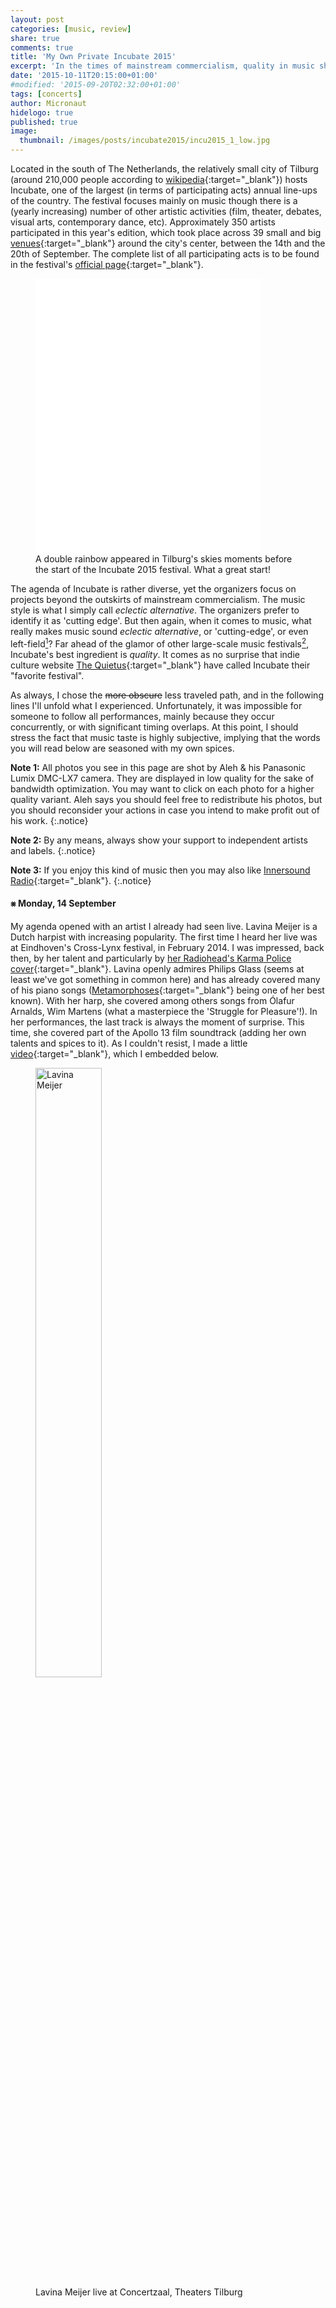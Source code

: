 ```yaml
---
layout: post
categories: [music, review]
share: true
comments: true
title: 'My Own Private Incubate 2015'
excerpt: 'In the times of mainstream commercialism, quality in music should be protected, supported, and promoted.'
date: '2015-10-11T20:15:00+01:00'
#modified: '2015-09-20T02:32:00+01:00'
tags: [concerts]
author: Micronaut
hidelogo: true
published: true
image:
  thumbnail: /images/posts/incubate2015/incu2015_1_low.jpg
---
```

Located in the south of The Netherlands, the relatively small city of Tilburg (around 210,000 people according to [wikipedia](https://en.wikipedia.org/wiki/Tilburg){:target="_blank"}) hosts Incubate, one of the largest (in terms of participating acts) annual line-ups of the country. The festival focuses mainly on music though there is a (yearly increasing) number of other artistic activities (film, theater, debates, visual arts, contemporary dance, etc). Approximately 350 artists participated in this year's edition, which took place across 39 small and big [venues](http://incubate.org/2015/venues){:target="_blank"} around the city's center, between the 14th and the 20th of September. The complete list of all participating acts is to be found in the festival's [official page](http://incubate.org/2015/line-up){:target="_blank"}. 

<figure class="center">
	<iframe width="360" height="440" src='//instagram.com/p/7oAOG6tbzB/embed/' frameborder='0' scrolling='no' allowtransparency='true'>&nbsp;</iframe>
	<figcaption>A double rainbow appeared in Tilburg's skies moments before the start of the Incubate 2015 festival. What a great start!</figcaption>
</figure>

The agenda of Incubate is rather diverse, yet the organizers focus on projects beyond the outskirts of mainstream commercialism. The music style is what I simply call _eclectic alternative_. The organizers prefer to identify it as 'cutting edge'. But then again, when it comes to music, what really makes music sound _eclectic alternative_, or 'cutting-edge', or even left-field[^1]? Far ahead of the glamor of other large-scale music festivals[^2], Incubate's best ingredient is _quality_.  It comes as no surprise that indie culture website [The Quietus](http://thequietus.com/){:target="_blank"} have called Incubate their "favorite festival".

As always, I chose the <s>more obscure</s> less traveled path, and in the following lines I'll unfold what I experienced. Unfortunately, it was impossible for someone to follow all performances, mainly because they occur concurrently, or with significant timing overlaps. At this point, I should stress the fact that music taste is highly subjective, implying that the words you will read below are seasoned with my own spices.

**Note 1:** All photos you see in this page are shot by Aleh & his Panasonic Lumix DMC-LX7 camera. They are displayed in low quality for the sake of bandwidth optimization. You may want to click on each photo for a  higher quality variant. Aleh says you should feel free to redistribute his photos, but you should reconsider your actions in case you intend to make profit out of his work.
{:.notice}

**Note 2:** By any means, always show your support to independent artists and labels.
{:.notice}

**Note 3:** If you enjoy this kind of music then you may also like [Innersound Radio](http://innersound-radio.com/){:target="_blank"}.
{:.notice}

#### &#10803; Monday, 14 September

My agenda opened with an artist I already had seen live. Lavina Meijer is a Dutch harpist with increasing popularity. The first time I heard her live was at Eindhoven's Cross-Lynx festival, in February 2014. I was impressed, back then, by her talent and particularly by [her Radiohead's Karma Police cover](https://www.youtube.com/watch?v=vzBds8f3TXE){:target="_blank"}. Lavina openly admires Philips Glass (seems at least we've got something in common here) and has already covered many of his piano songs ([Metamorphoses](https://www.youtube.com/watch?v=LP66T4UBHHQ){:target="_blank"} being one of her best known). With her harp, she covered among others songs from Ólafur Arnalds, Wim Martens (what a masterpiece the 'Struggle for Pleasure'!). In her performances, the last track is always the moment of surprise. This time, she covered part of the Apollo 13 film soundtrack (adding her own talents and spices to it). As I couldn't resist, I made a little [video](https://www.youtube.com/watch?v=0b5iB-7gGhM){:target="_blank"}, which I embedded below.

<div class="invisible">
<figure>
    <a href="{{ site.external_data_url }}/images/posts/incubate2015/incu2015_1.jpg"><img width="50%" height="50%" src="{{ site.external_data_url }}/images/posts/incubate2015/incu2015_1_low.jpg" alt="Lavina Meijer" class="center"/></a>
	<figcaption>Lavina Meijer live at Concertzaal, Theaters Tilburg</figcaption>
</figure>
<figure class="center">
	<iframe width="70%" height="320" src="about:blank" data-src="https://www.youtube.com/embed/x3Lodp200Zo" frameborder="0" allowfullscreen>&nbsp;</iframe>
    <figcaption>Lavinia Meijer covers Apollo13 soundtrack at Incubate 2015. Enjoy the ride!</figcaption>	
</figure>
</div>

Not only 'Kiss the Anus of a Black Cat' (KTAOABC) is a band's name, but actually it is [one of my favorites](https://www.youtube.com/watch?v=42TdycR0zMw){:target="_blank"}. They are Belgian people, thus nice people. I knew them as a dark-fork, dark-rock band. Lately, the attempt to preserve their dark rock character while replacing the folk elements with more electro, post-punk and darkwave sounds, industrial synths and a lot more drums. Anyhow, the band is not Stef Heeren's solo project any longer but a full band. In Incubate 2015 they performed mostly their last album ('Weltuutergangsstimmung', 2012); I guess the title translated sounds something like _gloom and doom_. 

<div class="invisible">
<figure class="half">
	<a href="{{ site.external_data_url }}/images/posts/incubate2015/incu2015_2.jpg"><img src="about:blank" data-src="{{ site.external_data_url }}/images/posts/incubate2015/incu2015_2_low.jpg" alt="KTAOABC 1" /></a>
	<a href="{{ site.external_data_url }}/images/posts/incubate2015/incu2015_3.jpg"><img src="about:blank" data-src="{{ site.external_data_url }}/images/posts/incubate2015/incu2015_3_low.jpg" alt="KTAOABC 2" /></a>
	<figcaption>KTAOABC live at Midi, Tilburg</figcaption>
</figure>

<iframe class="invisible" width="100%" height="166" scrolling="no" frameborder="no" src="about:blank" data-src="https://w.soundcloud.com/player/?url=https%3A//api.soundcloud.com/tracks/29269444&amp;color=ff5500&amp;auto_play=false&amp;hide_related=false&amp;show_comments=true&amp;show_user=true&amp;show_reposts=false">&nbsp;</iframe>
</div>

Mark Kozelek is f*cking Mark Kozelek, as he called himself during his show, and I bet there's nobody to argue about the fact. He performed solo, he was simple, honest, and in very good shape (at least acoustically) and there is nothing more to be mentioned. I honestly feel [lucky](https://www.youtube.com/watch?v=Nnv2y9cY2eE){:target="_blank"} to have seen him live, even from a distance...

<div class="invisible">
<figure class="half">
	<a href="{{ site.external_data_url }}/images/posts/incubate2015/incu2015_4.jpg"><img src="about:blank" data-src="{{ site.external_data_url }}/images/posts/incubate2015/incu2015_4_low.jpg" alt="Mark Kozelek 1" /></a>
	<a href="{{ site.external_data_url }}/images/posts/incubate2015/incu2015_5.jpg"><img src="about:blank" data-src="{{ site.external_data_url }}/images/posts/incubate2015/incu2015_5_low.jpg" alt="Mark Kozelek 2" /></a>
	<figcaption>Mark Kozelek live at Concertzaal, Theaters Tilburg</figcaption>
</figure>
</div>

<iframe class="invisible center" width="95%" height="320" src="about:blank" data-src="https://www.youtube.com/embed/r51TFERlIMc" frameborder="0" allowfullscreen>&nbsp;</iframe>


The Soft Moon is a relatively new post-punk band from the US. I'd heard their work before, but since I don't follow this music genre, I'd never paid enough attention to them. Of course, as pretty much always, it is enough to attend a first live performance in order to change one's mind. They performed (no news here) most songs of their third and last album ('Deeper', 2015), yet honestly I've no clue how much and which of their older releases. Their energy and dynamics both are clearly captured in the photos. 

According to legend, people who started listening to folk music first, at a certain moment they turn into rock/punk music and vice versa. I started listening to rock, moved to folk and seems I'm becoming a punk. I hope in the end I'll be left with some hair to paint.

<div class="invisible">
<figure class="third">
	<a href="{{ site.external_data_url }}/images/posts/incubate2015/incu2015_6.jpg"><img src="about:blank" data-src="{{ site.external_data_url }}/images/posts/incubate2015/incu2015_6_low.jpg" alt="The Soft Moon 1" /></a>
	<a href="{{ site.external_data_url }}/images/posts/incubate2015/incu2015_7.jpg"><img src="about:blank" data-src="{{ site.external_data_url }}/images/posts/incubate2015/incu2015_7_low.jpg" alt="The Soft Moon 2" /></a>
	<a href="{{ site.external_data_url }}/images/posts/incubate2015/incu2015_8.jpg"><img src="about:blank" data-src="{{ site.external_data_url }}/images/posts/incubate2015/incu2015_8_low.jpg" alt="The Soft Moon 3" /></a>
	<figcaption>The Soft Moon live at Midi, Tilburg</figcaption>
</figure>
</div>

<iframe class="invisible center" width="70%" height="320" src="about:blank" data-src="https://www.youtube.com/embed/iigmNuZRlqU" frameborder="0" allowfullscreen>&nbsp;</iframe>

Among others, French are good in shoegaze & post-rock bands, and one of their best representatives is Alcest. Their album ('Shelter', 2014) remain eminent in my own shoegaze hall-of-fame. The performance took place in Dudok, an old chapel that nowadays serves as concert & wedding venue. Dudok is ideal for shoegazing, in which actually Ι got engaged. I spent some time, indeed, staring at those boots without laces... Alas, I had to leave the venue halfway (to catch last trains and all), so I can't have a reliable opinion on the entire performance. The sound was superb, though, as beseems to a superb band.

<div class="invisible">
<figure class="half">
	<a href="{{ site.external_data_url }}/images/posts/incubate2015/incu2015_9.jpg"><img src="about:blank" data-src="{{ site.external_data_url }}/images/posts/incubate2015/incu2015_9_low.jpg" alt="Alcest 1" /></a>
	<a href="{{ site.external_data_url }}/images/posts/incubate2015/incu2015_10.jpg"><img src="about:blank" data-src="{{ site.external_data_url }}/images/posts/incubate2015/incu2015_10_low.jpg" alt="Alcest 2" /></a>
	<figcaption>Alcest live at Dudok, Tilburg</figcaption>
</figure>
</div>

<iframe class="invisible center" width="70%" height="320" src="about:blank" data-src="https://www.youtube.com/embed/rqYCbyjvmQQ" frameborder="0" allowfullscreen>&nbsp;</iframe>

#### &#10803; Friday, 18 September

When one listens to a [song like this](https://www.youtube.com/watch?v=DeMmpfZhNoc){:target="_blank"}, one expects an indie, krautrock band. It is hard to accept the fact that all those sounds come from machines and instruments controlled by a single person! British artist William Doyle is the one and only member of 'East India Youth'. Maybe he is [looking for someone](https://www.youtube.com/watch?v=1wL_JE_ksh8){:target="_blank"} in his song, but certainly he does not need anyone for his band. He satisfied both himself and his audience all alone. Actually you can enjoy him in action, performing 'Turn Away' (live on KEXP) right below.

<div class="invisible">
<figure class="half">
	<a href="{{ site.external_data_url }}/images/posts/incubate2015/incu2015_11.jpg"><img src="about:blank" data-src="{{ site.external_data_url }}/images/posts/incubate2015/incu2015_11_low.jpg" alt="East India Youth 1" /></a>
	<a href="{{ site.external_data_url }}/images/posts/incubate2015/incu2015_12.jpg"><img src="about:blank" data-src="{{ site.external_data_url }}/images/posts/incubate2015/incu2015_12_low.jpg" alt="East India Youth 2" /></a>
	<figcaption>East India Youth live at Midi, Tilburg</figcaption>
</figure>
</div>

<iframe class="invisible center" width="70%" height="320" src="about:blank" data-src="https://www.youtube.com/embed/HdhbZ88UjD8" frameborder="0" allowfullscreen>&nbsp;</iframe>

Husky is an indie-folk band from Australia, and as I always have been saying, there might be something in the waters of Australia which renders people into great folk songwriters. The band's frontman Husky Gawenda wrote the songs for his band while walking around his neighborhood and sitting at local coffee shops. Among other stories, he confessed that his song 'Hunter' (see below), is a product of his recurrent nightmares related to a certain girl!

<div class="invisible">
<figure  class="center">
    <a href="{{ site.external_data_url }}/images/posts/incubate2015/incu2015_13.jpg"><img src="about:blank" data-src="{{ site.external_data_url }}/images/posts/incubate2015/incu2015_13_low.jpg" alt="Husky"/></a>
	<figcaption>Husky live at Muzentuin, Tilburg</figcaption>
</figure>
</div>

<iframe class="invisible center" width="70%" height="320" src="about:blank" data-src="https://www.youtube.com/embed/67bjmpLHQAw" frameborder="0" allowfullscreen>&nbsp;</iframe>

I would never have known House of Wolves, if I didn't follow certain people on-line (this time credits go to Alevizon [for this video](https://www.youtube.com/watch?v=3WfCt2x_Ff8){:target="_blank"}). I was severely attracted to their first album ('Fold in the Wind', 2013), especially the tracks "50's" & "Ageless". The name of this Californian band comes actually from the singer's Spanish last name (Rey Villalobos). In Incubate 2015 they performed without trumpets and pianos, which rendered their sound even more delicate than it is already. Despite the fact that I missed both instruments, a sweet melody was flowing in the air. You may want to check below their live performance of "50's".

<div class="invisible">
<figure class="half">
	<a href="{{ site.external_data_url }}/images/posts/incubate2015/incu2015_14.jpg"><img src="about:blank" data-src="{{ site.external_data_url }}/images/posts/incubate2015/incu2015_14_low.jpg" alt="House of Wolves 1" /></a>
	<a href="{{ site.external_data_url }}/images/posts/incubate2015/incu2015_15.jpg"><img src="about:blank" data-src="{{ site.external_data_url }}/images/posts/incubate2015/incu2015_15_low.jpg" alt="House of Wolves 2" /></a>
	<figcaption>House of Wolves live at Factorium, Tilburg</figcaption>
</figure>
</div>

<figure class="center"> 
	<iframe class="invisible" width="70%" height="320" src="about:blank" data-src="https://www.youtube.com/embed/TCLtFrN7_kM" frameborder="0" allowfullscreen>&nbsp;</iframe>
	<figcaption>House of Wolves performing "50's" at Incubate 2015, this time without pianos & trumpets. Check <a href="http://www.youtube.com/watch?v=cKfjHYD9_D0" target="_blank">here</a> for the studio version.</figcaption>
</figure>


TORRES (aka Mackenzie Scott) is only 24 years old. I was expecting a timid 'brunette' girl, or something close to that. Well, nothing like that, at least in the appearances. My expectations matched the facts, though, when it came to sound. I know her since her first album [('TORRES', 2013)](https://www.youtube.com/watch?v=qa1cbq1Gqps){:target="_blank"} which I really enjoy. TORRES knows well how to balance between darkness and light, between sadness and joy, and I believe this is one of the key elements in her music. The band performed songs from both their first and new album [('Sprinter', 2015)](https://www.youtube.com/watch?v=H6SIw30IOt8){:target="_blank"}. By the way, I honestly loved Mackenzie's socks!

<div class="invisible">
<figure class="half">
	<a href="{{ site.external_data_url }}/images/posts/incubate2015/incu2015_16.jpg"><img src="about:blank" data-src="{{ site.external_data_url }}/images/posts/incubate2015/incu2015_16_low.jpg" alt="Torres 1" /></a>
	<a href="{{ site.external_data_url }}/images/posts/incubate2015/incu2015_17.jpg"><img src="about:blank" data-src="{{ site.external_data_url }}/images/posts/incubate2015/incu2015_17_low.jpg" alt="Torres 2" /></a>
	<figcaption>Torres live at Muzentuin, Tilburg</figcaption>
</figure>
</div>

<iframe class="invisible center" width="70%" height="320" src="about:blank" data-src="https://www.youtube.com/embed/Ol61WOSzLF8" frameborder="0" allowfullscreen>&nbsp;</iframe>

There comes a moment when one realizes there is an 80's band which everyone (OK, almost everyone) knows, yet one completely ignores. This feeling becomes even more devastating when one enters the venue and faces  around 3000 people listening to Mercury Rev. That is the so-called WTF moment. From Incubate's site, one reads: _"Plenty of bands advocate anarchy, but few have practiced it with the single-minded determination of Mercury Rev, a psychedelically inclined sextet given over to every-man-for-himself excursions as open-ended as 'pop' music has seen in many years. At Incubate, Mercury Rev plays an exclusive show together with the Tilburg Conservatorium orchestra."_ How could I miss all this? Perhaps because the band's name was one of those front 'big letters' that I deliberately skip. This American alternative-psychedelic-indie-pop-rock-whatever band has a long history and is all future to me... During the concert, the band's frontman Jonathan Donahue narrated stories, stirred up with emotional abundance, behind his songs. I recall particularly the story behind  ["Opus 40"](https://www.youtube.com/watch?v=fusKcZjj7dg){:target="_blank"} from the 'Deserted Songs' which was written during a heavy storm, and in (yet another) period of their darkness.

<div class="invisible">
<figure class="half">
	<a href="{{ site.external_data_url }}/images/posts/incubate2015/incu2015_19.jpg"><img src="about:blank" data-src="{{ site.external_data_url }}/images/posts/incubate2015/incu2015_19_low.jpg" alt="Mercury Rev" /></a>
	<a href="{{ site.external_data_url }}/images/posts/incubate2015/incu2015_18.jpg"><img src="about:blank" data-src="{{ site.external_data_url }}/images/posts/incubate2015/incu2015_18_low.jpg" alt="Mercury Rev" /></a>
	<figcaption>Mercury Rev live at Schouwburgzaal, Theaters Tilburg</figcaption>
</figure>
</div>

<iframe class="invisible center" width="70%" height="320" src="about:blank" data-src="https://www.youtube.com/embed/qO1g251jF2g" frameborder="0" allowfullscreen>&nbsp;</iframe>

#### &#10803; Saturday, 19 September

A double drumming band is something not to be missed. K-X-P, one of Finland's best dark-electronic/krautrock bands, consists of three members, two of which hit the drums. They call their gender 'esoteric space rock', a term that initially made me laugh, yet five minutes of live performance was enough to be convinced of the validity of the nomenclature. I tried hard to decode some of their lyrics, but I gave up choosing to get lost deeper in [their rhythm](https://www.youtube.com/watch?v=8nV88Ks9Oys){:target="_blank"}. I was waiting patiently for the lovely moments when they occasionally cross hands or drumsticks. 

<div class="invisible">
<figure class="half">
	<a href="{{ site.external_data_url }}/images/posts/incubate2015/incu2015_20.jpg"><img src="about:blank" data-src="{{ site.external_data_url }}/images/posts/incubate2015/incu2015_20_low.jpg" alt="K-X-P 1" /></a>
	<a href="{{ site.external_data_url }}/images/posts/incubate2015/incu2015_21.jpg"><img src="about:blank" data-src="{{ site.external_data_url }}/images/posts/incubate2015/incu2015_21_low.jpg" alt="K-X-P 2" /></a>
	<figcaption>K-X-P live at Dudok, Tilburg</figcaption>
</figure>
<figure class="center">
	<iframe width="70%" height="320" src="about:blank" data-src="https://www.youtube.com/embed/odD-Nlc_Z34" frameborder="0" allowfullscreen>&nbsp;</iframe>
	<figcaption>K-X-P performing live 'Circle of Time' at  Corsica Studios</figcaption>
</figure>
</div>

What would be a better place for Thomas Jefferson Cowgill's (aka King Dude) show than a real church! Although a protestant one, thus minimalistic and void of ritual paraphernalia, PaulusKerk in the center of Tilburg is still a fully operational church. And is out-of-question that the church has never been so crowded before. King Dude calls the music genre he advocates as ['Luciferian'](https://www.youtube.com/watch?v=E-8TkWJVMX8){:target="_blank"}, actually a mixture of folk, neofolk, and dark-folk elements. He loves spirituality, good or evil, and many of his songs are inspired by both sides. Yet, one wonders whether spirituality is all about good or evil. One thing is certain, King Dude's musical sermons are spirituality good. The concert opened with sounds coming from the church's organ performed by Clay Ruby, band member of Burial Hex. King Dude with his guitar performed solo with noticeable ["Jesus in the Courtyard"](https://www.youtube.com/watch?v=BiSnI8vyxx0){:target="_blank"}. Lights and acoustics not being optimal (strange enough for a church), I listened to him describing the difference between modern Baptist churches (those he is familiar with) and the one he was singing.

<div class="invisible">
<figure  class="center">
    <a href="{{ site.external_data_url }}/images/posts/incubate2015/incu2015_22.jpg"><img src="about:blank" data-src="{{ site.external_data_url }}/images/posts/incubate2015/incu2015_22_low.jpg" alt="King Dude"/></a>
	<figcaption>King Dude live at PaulusKerk</figcaption>
</figure>
</div>

<iframe class="invisible center" width="70%" height="320" src="about:blank" data-src="https://www.youtube.com/embed/uRsumdiOfZs" frameborder="0" allowfullscreen>&nbsp;</iframe>

Sóley Stefánsdóttir and her band from Iceland performed almost concurrently with King Dude, thus I had to steal the last 15 minutes from the later; both artists are hard to resist, so the choice was tough! During her performance, Sóley asked the attendees whether they are going to have fun that night. Someone replied with a "certainly" word, only for her smiling 'Pretty Face' to change expression as her thoughts were openly back to her newborn daughter whom she left (I bet in very good hands) in Iceland for the sake of the band's tour. Their performance was not only flawless as expected but also delectable. Supreme (almost like studio) sound quality even in the open air! ["Ask the Deep"](https://www.youtube.com/watch?v=boKo7yLyDn8){:target="_blank"} is the title of their new (2015) album. 

<div class="invisible">
<figure class="half">
	<a href="{{ site.external_data_url }}/images/posts/incubate2015/incu2015_23.jpg"><img src="about:blank" data-src="{{ site.external_data_url }}/images/posts/incubate2015/incu2015_23_low.jpg" alt="Sóley 1" /></a>
	<a href="{{ site.external_data_url }}/images/posts/incubate2015/incu2015_24.jpg"><img src="about:blank" data-src="{{ site.external_data_url }}/images/posts/incubate2015/incu2015_24_low.jpg" alt="Sóley 2" /></a>
	<figcaption>Sóley live at Muzentuin, Tilburg</figcaption>
</figure>
</div>

<iframe class="invisible center" width="70%" height="320" src="about:blank" data-src="https://www.youtube.com/embed/gRwFRMGpTWg" frameborder="0" allowfullscreen>&nbsp;</iframe>

Cabaret Voltaire is nowadays just Richard H. Kirk, his machines & multi-screen projections. I was expecting a revival, but the performance featured exclusively new material (flamboyant noise better said) and nothing from the great avant-garde past, not even a minute of nostalgia (I have to admit that I missed the organizers warning). I spent 20 minutes [listening to this](https://www.youtube.com/watch?v=ThDcRH0bCmQ){:target="_blank"} only to realize how lucky I am for my ears are not made for [this](https://www.youtube.com/watch?v=ThDcRH0bCmQ){:target="_blank"}.

<div class="invisible">
<figure  class="center">
    <a href="{{ site.external_data_url }}/images/posts/incubate2015/incu2015_25.jpg"><img width="50%" height="50%" src="about:blank" data-src="{{ site.external_data_url }}/images/posts/incubate2015/incu2015_25_low.jpg" alt="Cabaret Voltaire"/></a>
	<figcaption>Cabaret Voltaire live at Concertzaal, Theaters Tilburg</figcaption>
</figure>
</div>

I'm not really fun of Funk or R&B music, yet it is the psychedelic/lo-fi element that attracts me to 'Unknown Mortal Orchestra'. This rather new band from New Zeeland/American band attracts more people by day. They played "old" and new songs.

<div class="invisible">
<figure  class="center">
    <a href="{{ site.external_data_url }}/images/posts/incubate2015/incu2015_26.jpg"><img src="about:blank" data-src="{{ site.external_data_url }}/images/posts/incubate2015/incu2015_26_low.jpg" alt="Unknown Mortal Orchestra"/></a>
	<figcaption>Unknown Mortal Orchestra live at Muzentuin, Tilburg</figcaption>
</figure>
</div>

<iframe class="invisible center" width="70%" height="320" src="about:blank" data-src="https://www.youtube.com/embed/bEtDVy55shI" frameborder="0" allowfullscreen>&nbsp;</iframe>

In a line-up with more than 300 acts, it is normal to surpass a name in those long lists. On my way back to the train station, I passed by the pub "De Harmonie" and looking through the glass I saw a familiar face on an ad-hoc stage. Without a second thought, I looked at the agenda, only to realize it was Corrina Repp. Within seconds, I was already sitting inside the bar. I had heard her work in the past, even liked her facebook page, but for some reason I hadn't realized she was performing in Incubate. I still hold the opinion that her performance was among festival's best. After her show (unfortunately I missed the first part), instead of disappearing, Corrina came down the podium and offered drinks to some of her acquaintances. It was the only moment in the whole festival I could exchange a word or two with an artist.

<div class="invisible">
<figure  class="center">
    <a href="{{ site.external_data_url }}/images/posts/incubate2015/incu2015_27.jpg"><img src="about:blank" data-src="{{ site.external_data_url }}/images/posts/incubate2015/incu2015_27_low.jpg" alt="Corrina Repp"/></a>
	<figcaption>Corrina Repp live at Harmonie, Tilburg</figcaption>
</figure>
</div>

<iframe class="invisible center" width="70%" height="320" src="about:blank" data-src="https://www.youtube.com/embed/4HWFqp7KsZM" frameborder="0" allowfullscreen>&nbsp;</iframe>

#### &#10803; Sunday, 20 September

Canadians Great Lake Swimmers opened my last day's performances at Incubate. I love this folk band as much as I fancy the sound of the banjo, and particularly the sound of their banjo. In their last album ('A Forest of Arms', 2015) they have given the banjo a <s>bit of</s> rest. They started with their new album with most noticeable ['I Must Have Someone Else's Blues'](https://www.youtube.com/watch?v=vq8PiCkOQMg){:target="_blank"}, for which frontman Tony Dekker asked the audience to sing along. Well, absolutely nobody wants to mess around with someone else's blues, but still there were some of us singing along. At this point, dear reader, you ought to congratulate me for keeping my body still and managing to record (see below) one of my favorite songs ('Your Rocky Spine') from their third album ('Ongiara', 2007). Alas, I had to leave before their finale so as to attend the subsequent show (about 15 km away). I was waiting patiently, in fact,  to hear my all time favorite ['I could be nothing'](https://www.youtube.com/watch?v=34MEoGEaQM0){:target="_blank"} but (I hope and I'm quite sure) they kept it for the very end. Perhaps the next time... If only I could spend a bit more time with them!

<div class="invisible">
<figure class="half">
	<a href="{{ site.external_data_url }}/images/posts/incubate2015/incu2015_28.jpg"><img src="about:blank" data-src="{{ site.external_data_url }}/images/posts/incubate2015/incu2015_28_low.jpg" alt="Great Lake Swimmers 1" /></a>
	<a href="{{ site.external_data_url }}/images/posts/incubate2015/incu2015_29.jpg"><img src="about:blank" data-src="{{ site.external_data_url }}/images/posts/incubate2015/incu2015_29_low.jpg" alt="Great Lake Swimmers 2" /></a>
	<figcaption>Great Lake Swimmers live at Muzentuin, Tilburg</figcaption>
</figure>
<figure class="center">
	<iframe width="70%" height="320" src="about:blank" data-src="https://www.youtube.com/embed/53PHOoI9IE4" frameborder="0" allowfullscreen>&nbsp;</iframe>
	<figcaption>Great Lake Swimmers performing live 'Your Rocky Spine' at  Incubate 2015. </figcaption>
</figure>
</div>

At this point, I moved from Tilburg to Oisterwijk, a nearby village,  for the remaining two performances. Unfortunately, I could not attend the performances of [Kathryn Joseph](https://kathrynjoseph.bandcamp.com/album/bones-you-have-thrown-me-and-blood-ive-spilled){:target="_blank"}, [The Black Heart Rebellion](https://www.youtube.com/watch?v=EMS3OEa5sac){:target="_blank"}, and [Circuit des Yeux](https://circuitdesyeux.bandcamp.com/track/a-story-of-this-world){:target="_blank"}. And I'm very much regretful about this... 

I take for granted that all dark music lovers met or at least know Kim Larsen (aka :Of the Wand & the Moon:) from Denmark. He performed solo with his guitar, at which I was staring for almost all 45 minutes of his performance. I wonder whether someone is capable of decoding the runic script on his guitar! With his exceptional talent, Kim captured his audience's attention even of those not attracted to his style. The venue, an 80 years old, [open air amphitheater in Oisterwijk](http://www.natuurtheater.nl/){:target="_blank"}, was absolutely the best possible setting for this performance. The alluring voice of Kim mixed with the shadows of the surrounding trees harmonically composed a lovely sunset setting. He played songs from various albums with most noticeable ['I Crave For You'](https://www.youtube.com/watch?v=xBKj_IHog40){:target="_blank"} and ['Lost in Emptiness'](https://www.youtube.com/watch?v=KDVog7luAbY){:target="_blank"}. Kim was apparently thirsty during his concert, for he was drinking a sip of beer every other song saying "Drinky time!". I admire both his spirit and his voice...

<div class="invisible">
<figure class="third">
	<a href="{{ site.external_data_url }}/images/posts/incubate2015/incu2015_30.jpg"><img src="about:blank" data-src="{{ site.external_data_url }}/images/posts/incubate2015/incu2015_30_low.jpg" alt="Of the Wand & the Moon 1" /></a>
	<a href="{{ site.external_data_url }}/images/posts/incubate2015/incu2015_31.jpg"><img src="about:blank" data-src="{{ site.external_data_url }}/images/posts/incubate2015/incu2015_31_low.jpg" alt="Of the Wand & the Moon 2" /></a>
	<a href="{{ site.external_data_url }}/images/posts/incubate2015/incu2015_32.jpg"><img src="about:blank" data-src="{{ site.external_data_url }}/images/posts/incubate2015/incu2015_32_low.jpg" alt="Of the Wand & the Moon 3" /></a>
	<figcaption>Kim Larsen (aka Of the Wand & the Moon ) live at NatuurTheater, Oisterwijk</figcaption>
</figure>
</div>

<iframe class="invisible center" width="70%" height="320" src="about:blank" data-src="https://www.youtube.com/embed/YYq4SGyAJjQ" frameborder="0" allowfullscreen>&nbsp;</iframe>

Empyrium is the band that gave birth and shape to [Prophecy](http://www.prophecy.de/){:target="_blank"} productions, a record label associated with lots of artists in the dark-folk, dark-rock, post-rock and neofolk world (KTAOABC, Alcest, Vàli, Sol Invictus, Tenhi, Lantlôs, Les Discrets, Darkher, are just a few to name). Moreover, is the band that made me appreciate deeper metal music. Their third album  ('Songs Of Moors and Misty Fields', 1997), although is considered as their last 'doom metal' album, I consider it as one of the most melodic metal music albums ever written. Empyrium performed full band, right after Of the Wand & the Moon. Most of the songs were from their latest albums, whereas one of them entitled 'Mile' is released just a day before the concert! Needless to describe the infinite joy I felt to the sound of their last song, my favorite waltz 'Many moons ago..." reminding everyone patently that "Life is, and will always be a waltz...".

<div class="invisible">
<figure class="third">
	<a href="{{ site.external_data_url }}/images/posts/incubate2015/incu2015_33.jpg"><img src="about:blank" data-src="{{ site.external_data_url }}/images/posts/incubate2015/incu2015_33_low.jpg" alt="Empyrium 1" /></a>
	<a href="{{ site.external_data_url }}/images/posts/incubate2015/incu2015_34.jpg"><img src="about:blank" data-src="{{ site.external_data_url }}/images/posts/incubate2015/incu2015_34_low.jpg" alt="Empyrium 2" /></a>
	<a href="{{ site.external_data_url }}/images/posts/incubate2015/incu2015_35.jpg"><img src="about:blank" data-src="{{ site.external_data_url }}/images/posts/incubate2015/incu2015_35_low.jpg" alt="Empyrium 3" /></a>
	<figcaption>Empyrium live at NatuurTheater, Oisterwijk</figcaption>
</figure>
</div>

<iframe class="invisible center" width="70%" height="320" src="about:blank" data-src="https://www.youtube.com/embed/_-AIrKaqw-o" frameborder="0" allowfullscreen>&nbsp;</iframe>

<div class="invisible">
<figure  class="center">
    <a href="{{ site.external_data_url }}/images/posts/incubate2015/incu2015_36.jpg"><img src="about:blank" data-src="{{ site.external_data_url }}/images/posts/incubate2015/incu2015_36_low.jpg" alt="Empyrium"/></a>
	<figcaption>Empyrium close my own private Incubate 2015, at NatuurTheater, Oisterwijk</figcaption>
</figure>
<figure>
	<iframe width="70%" height="320" src="about:blank" data-src="https://www.youtube.com/embed/ihr_gOsb5zc" frameborder="0" allowfullscreen>&nbsp;</iframe>
	<figcaption>Empyrium performing live 'Many moons ago..." in an older show. Life is, and will always be a waltz... Update: the video has been removed from youtube in the grounds of copyright claims... Therefore, here you go with the album version.</figcaption>
</figure>
</div>

<figure class="center">
	<img src="/images/TheEnd.gif" alt="May-Image" class="center"/>
</figure>

[^1]: as Vice UK magazine describes the festival
[^2]: eg. Primavera Sound (Barcelona ES), Glastonbury (Somerset UK), Coachella (Indio USA), Lollapalooza (Chicago USA), and Pinkpop (Landgraaf, NL)